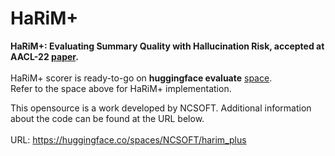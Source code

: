 # HaRiM+
**HaRiM+: Evaluating Summary Quality with Hallucination Risk, accepted at AACL-22 [paper](https://arxiv.org/abs/2211.12118).** <br />
<br />
HaRiM+ scorer is ready-to-go on **huggingface evaluate** [space](https://huggingface.co/spaces/NCSOFT/harim_plus). <br />
Refer to the space above for HaRiM+ implementation.

This opensource is a work developed by NCSOFT. Additional information about the code can be found at the URL below. <br>
<br>
URL: https://huggingface.co/spaces/NCSOFT/harim_plus
